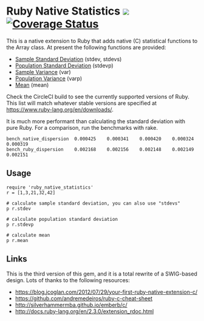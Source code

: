 # Ruby Native Statistics ![](https://github.com/corybuecker/ruby-native-statistics/workflows/Test%20suite/badge.svg) [![Coverage Status](https://coveralls.io/repos/github/corybuecker/ruby-native-statistics/badge.svg?branch=master)](https://coveralls.io/github/corybuecker/ruby-native-statistics?branch=master)

This is a native extension to Ruby that adds native (C) statistical functions to the Array class. At present the following functions are provided:

- [Sample Standard Deviation](https://en.wikipedia.org/wiki/Standard_deviation#Corrected_sample_standard_deviation) (stdev, stdevs)
- [Population Standard Deviation](https://en.wikipedia.org/wiki/Standard_deviation#Uncorrected_sample_standard_deviation) (stdevp)
- [Sample Variance](https://en.wikipedia.org/wiki/Variance#Population_variance_and_sample_variance) (var)
- [Population Variance](https://en.wikipedia.org/wiki/Variance#Population_variance_and_sample_variance) (varp)
- [Mean](https://en.wikipedia.org/wiki/Arithmetic_mean) (mean)

Check the CircleCI build to see the currently supported versions of Ruby. This list will match whatever stable versions are specified at https://www.ruby-lang.org/en/downloads/.

It is much more performant than calculating the standard deviation with pure Ruby. For a comparison, run the benchmarks with rake.

    bench_native_dispersion	 0.000425	 0.000341	 0.000420	 0.000324	 0.000319
    bench_ruby_dispersion	 0.002168	 0.002156	 0.002148	 0.002149	 0.002151

## Usage

    require 'ruby_native_statistics'
    r = [1,3,21,32,42]

    # calculate sample standard deviation, you can also use "stdevs"
    p r.stdev

    # calculate population standard deviation
    p r.stdevp

    # calculate mean
    p r.mean

## Links

This is the third version of this gem, and it is a total rewrite of a SWIG-based design. Lots of thanks to the following resources:

- https://blog.jcoglan.com/2012/07/29/your-first-ruby-native-extension-c/
- https://github.com/andremedeiros/ruby-c-cheat-sheet
- http://silverhammermba.github.io/emberb/c/
- http://docs.ruby-lang.org/en/2.3.0/extension_rdoc.html
